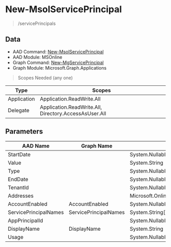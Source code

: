 # New-MsolServicePrincipal

> /servicePrincipals

## Data

+ AAD Command: [New-MsolServicePrincipal](https://docs.microsoft.com/en-us/powershell/module/MSOnline/New-MsolServicePrincipal)
+ AAD Module: MSOnline
+ Graph Command: [New-MgServicePrincipal](https://docs.microsoft.com/en-us/powershell/module/Microsoft.Graph.Applications/New-MgServicePrincipal)
+ Graph Module: Microsoft.Graph.Applications

> Scopes Needed (any one)

|Type|Scopes|
|---|---|
|Application|Application.ReadWrite.All|
|Delegate|Application.ReadWrite.All, Directory.AccessAsUser.All|

## Parameters

|AAD Name|Graph Name|AAD Type|Graph Type|Infos|
|---|---|---|---|---|
|StartDate||System.Nullable/System.DateTime|||
|Value||System.String|||
|Type||System.Nullable/Microsoft.Online.Administration.ServicePrincipalCredentialType|||
|EndDate||System.Nullable/System.DateTime|||
|TenantId||System.Nullable/System.Guid|||
|Addresses||Microsoft.Online.Administration.RedirectUri[]|||
|AccountEnabled|AccountEnabled|System.Nullable/System.Boolean|System.Management.Automation.SwitchParameter||
|ServicePrincipalNames|ServicePrincipalNames|System.String[]|System.String[]||
|AppPrincipalId||System.Nullable/System.Guid|||
|DisplayName|DisplayName|System.String|System.String||
|Usage||System.Nullable/Microsoft.Online.Administration.ServicePrincipalCredentialUsage|||

